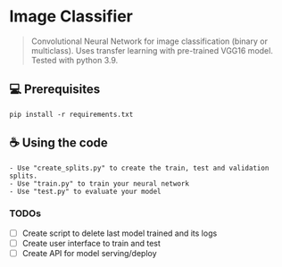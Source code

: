 # Image Classifier

> Convolutional Neural Network for image classification (binary or multiclass). Uses transfer learning with pre-trained
> VGG16 model. Tested with python 3.9.

## 💻 Prerequisites

```
pip install -r requirements.txt
```

## ☕ Using the code

```
- Use "create_splits.py" to create the train, test and validation splits.
- Use "train.py" to train your neural network
- Use "test.py" to evaluate your model
```

### TODOs

- [ ] Create script to delete last model trained and its logs
- [ ] Create user interface to train and test
- [ ] Create API for model serving/deploy